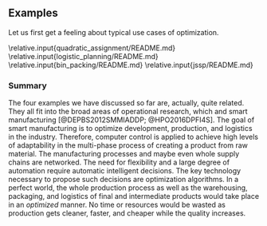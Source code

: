 ## Examples

Let us first get a feeling about typical use cases of optimization.

\relative.input{quadratic_assignment/README.md}
\relative.input{logistic_planning/README.md}
\relative.input{bin_packing/README.md}
\relative.input{jssp/README.md}

### Summary
The four examples we have discussed so far are, actually, quite related.
They all fit into the broad areas of operational research, which and smart manufacturing&nbsp;[@DEPBS2012SMMIADDP; @HPO2016DPFI4S].
The goal of smart manufacturing is to optimize development, production, and logistics in the industry.
Therefore, computer control is applied to achieve high levels of adaptability in the multi-phase process of creating a product from raw material.
The manufacturing processes and maybe even whole supply chains are networked.
The need for flexibility and a large degree of automation require automatic intelligent decisions.
The key technology necessary to propose such decisions are optimization algorithms.
In a perfect world, the whole production process as well as the warehousing, packaging, and logistics of final and intermediate products would take place in an *optimized* manner.
No time or resources would be wasted as production gets cleaner, faster, and cheaper while the quality increases.
